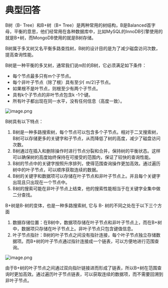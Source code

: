 # 典型回答

B树（B- Tree）和B+树（B+ Tree）是两种常用的树结构，B是Balanced首字母，平衡的意思，他们经常用在各种数据库中，比如MySQL的InnoDB引擎使用的就是B+树，而MongoDB使用的就是B树存储。

B树属于多叉树又名平衡多路查找树，B树的设计目的是为了减少磁盘访问次数，提高查询性能。

B树是一种平衡的多叉树，通常我们说m阶的B树，它必须满足如下条件：

- 每个节点最多只有m个子节点。
- 每个非叶子节点（除了根）具有至少⌈ m/2⌉子节点。
- 如果根不是叶节点，则根至少有两个子节点。
- 具有k个子节点的非叶节点包含k -1个键。
- 所有叶子都出现在同一水平，没有任何信息（高度一致）。

![image.png](https://cdn.nlark.com/yuque/0/2023/png/5378072/1688460675265-1237e32b-f43d-4ba4-aba6-975026b9949b.png#averageHue=%23f4f4f4&clientId=u71f828ec-fabe-4&from=paste&height=498&id=u0185169a&originHeight=996&originWidth=2896&originalType=binary&ratio=2&rotation=0&showTitle=false&size=1799920&status=done&style=none&taskId=u0a2cef75-d5f9-4cae-9068-12e20a84d1a&title=&width=1448)

B树具有以下特点：

1. B树是一种多路搜索树，每个节点可以包含多个子节点。相对于二叉搜索树，B树可以存储更多的关键字和子节点，从而降低了树的高度，减少了磁盘访问次数。
2. B树通过在插入和删除操作时进行节点分裂和合并，保持树的平衡状态。这样可以确保树的高度始终保持在可接受的范围内，保证了较快的查询性能。
3. B树的节点中的关键字按照升序排列，使得范围查询操作更加高效。通过遍历树中的叶子节点，可以顺序获取连续的数据。
4. B树的关键字和数据项可以存储在叶子节点和非叶子节点上。并且每个关键字出现且只出现在一个节点中。
5. B树的搜索可能在非叶子节点上结束，他的搜索性能相当于在关键字全集中做二分查找。

B+树是B-树的变体，也是一种多路搜索树, 它与 B- 树的不同之处在于以下三个方面

1. 数据存储位置：在B树中，数据项存储在叶子节点和非叶子节点上，而在B+树中，数据项只存储在叶子节点上。非叶子节点只包含键值信息。
2. 叶子节点指针：B树的叶子节点之间没有指针连接，每个叶子节点独立存储数据项。而B+树的叶子节点通过指针连接成一个链表，可以方便地进行范围查询。

![image.png](https://cdn.nlark.com/yuque/0/2023/png/5378072/1693117444889-9b121593-a91f-478c-9413-9e40af0298f8.png#averageHue=%23f6f6f6&clientId=u70e95fe2-0e7f-4&from=paste&height=543&id=u949da06b&originHeight=543&originWidth=1367&originalType=binary&ratio=1&rotation=0&showTitle=false&size=449797&status=done&style=none&taskId=ue9ff0f1b-3ba9-4f59-a657-71cb3a88795&title=&width=1367)

由于B+树的叶子节点之间通过双向指针链接进而形成了链表，所以B+树在范围查询时更加高效。通过遍历叶子节点链表，可以获取连续的数据项，而不需要回溯到非叶子节点。





